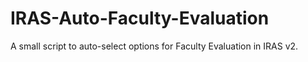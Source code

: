 # IRAS-Auto-Faculty-Evaluation
A small script to auto-select options for Faculty Evaluation in IRAS v2.
